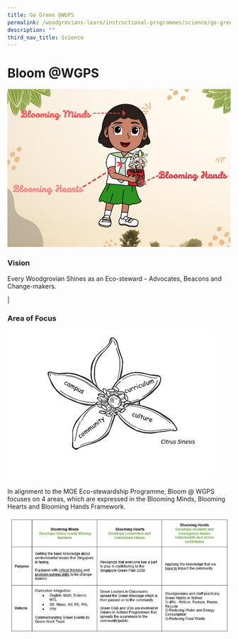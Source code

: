 ```yaml
---
title: Go Green @WGPS
permalink: /woodgrovians-learn/instructional-programmes/science/go-green-at-wgps/
description: ""
third_nav_title: Science
---
```

# **Bloom @WGPS**
![](/images/Picture1.jpg)



### Vision
Every Woodgrovian Shines as an Eco-steward – Advocates, Beacons and Change-makers.

|
### Area of Focus

![](/images/Picture3.jpg)


In alignment to the MOE Eco-stewardship Programme, Bloom @ WGPS focuses on 4 areas, which are expressed in the Blooming Minds, Blooming Hearts and Blooming Hands Framework.

![](/images/Bloom%20Table.jpg)